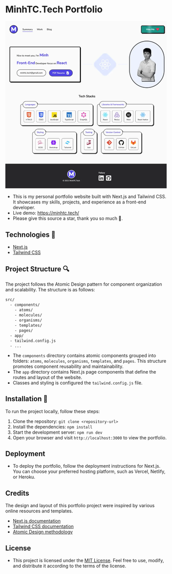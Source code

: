 # MinhTC.Tech Portfolio

![Portfolio Demo](images/demo.webp)

- This is my personal portfolio website built with Next.js and Tailwind CSS. It showcases my skills, projects, and experience as a front-end developer.
- Live demo: https://minhtc.tech/
- Please give this source a star, thank you so much 🥰.

## Technologies 🔧

- [Next.js](https://nextjs.org/)
- [Tailwind CSS](https://tailwindcss.com/)

## Project Structure 🔍

The project follows the Atomic Design pattern for component organization and scalability. The structure is as follows:

```
src/
  - components/
    - atoms/
    - molecules/
    - organisms/
    - templates/
    - pages/
  - app/
  - tailwind.config.js
  - ...
```

- The `components` directory contains atomic components grouped into folders: `atoms`, `molecules`, `organisms`, `templates`, and `pages`. This structure promotes component reusability and maintainability.
- The `app` directory contains Next.js page components that define the routes and layout of the website.
- Classes and styling is configured the `tailwind.config.js` file.

## Installation 💾

To run the project locally, follow these steps:

1. Clone the repository: `git clone <repository-url>`
2. Install the dependencies: `npm install`
3. Start the development server: `npm run dev`
4. Open your browser and visit `http://localhost:3000` to view the portfolio.

## Deployment

- To deploy the portfolio, follow the deployment instructions for Next.js. You can choose your preferred hosting platform, such as Vercel, Netlify, or Heroku.

## Credits

The design and layout of this portfolio project were inspired by various online resources and templates.

- [Next.js documentation](https://nextjs.org/docs)
- [Tailwind CSS documentation](https://tailwindcss.com/docs)
- [Atomic Design methodology](https://atomicdesign.bradfrost.com/)

## License

- This project is licensed under the [MIT License](LICENSE). Feel free to use, modify, and distribute it according to the terms of the license.
